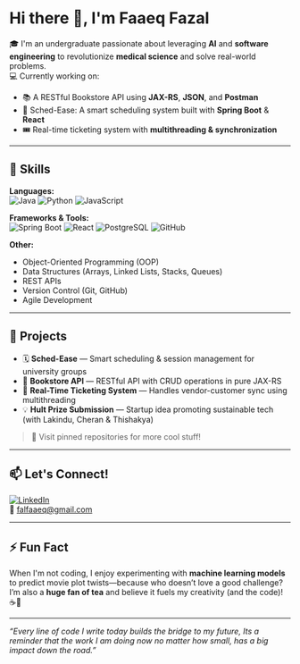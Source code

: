 # Hi there 👋, I'm Faaeq Fazal

🎓 I'm an undergraduate passionate about leveraging **AI** and **software engineering** to revolutionize **medical science** and solve real-world problems.  
💻 Currently working on:  
- 📚 A RESTful Bookstore API using **JAX-RS**, **JSON**, and **Postman**  
- 🧠 Sched-Ease: A smart scheduling system built with **Spring Boot** & **React**  
- 🎟️ Real-time ticketing system with **multithreading & synchronization**  

---

## 🚀 Skills

**Languages:**  
![Java](https://img.shields.io/badge/Java-ED8B00?style=for-the-badge&logo=java&logoColor=white)
![Python](https://img.shields.io/badge/Python-3670A0?style=for-the-badge&logo=python&logoColor=white)
![JavaScript](https://img.shields.io/badge/JavaScript-F7DF1E?style=for-the-badge&logo=javascript&logoColor=black)

**Frameworks & Tools:**  
![Spring Boot](https://img.shields.io/badge/Spring_Boot-6DB33F?style=for-the-badge&logo=spring-boot&logoColor=white)
![React](https://img.shields.io/badge/React-20232A?style=for-the-badge&logo=react&logoColor=61DAFB)
![PostgreSQL](https://img.shields.io/badge/PostgreSQL-316192?style=for-the-badge&logo=postgresql&logoColor=white)
![GitHub](https://img.shields.io/badge/GitHub-181717?style=for-the-badge&logo=github)

**Other:**  
- Object-Oriented Programming (OOP)
- Data Structures (Arrays, Linked Lists, Stacks, Queues)
- REST APIs
- Version Control (Git, GitHub)
- Agile Development

---

## 🧠 Projects

- 🗓 **Sched-Ease** — Smart scheduling & session management for university groups  
- 📘 **Bookstore API** — RESTful API with CRUD operations in pure JAX-RS  
- 🎫 **Real-Time Ticketing System** — Handles vendor-customer sync using multithreading  
- 💡 **Hult Prize Submission** — Startup idea promoting sustainable tech (with Lakindu, Cheran & Thishakya)

> 🌟 Visit pinned repositories for more cool stuff!

---

## 📫 Let's Connect!

[![LinkedIn](https://img.shields.io/badge/LinkedIn-blue?style=for-the-badge&logo=linkedin&logoColor=white)](https://www.linkedin.com/in/faaeq-fazal/)  
📧 [falfaaeq@gmail.com](mailto:falfaaeq@gmail.com)

---

## ⚡ Fun Fact

When I'm not coding, I enjoy experimenting with **machine learning models** to predict movie plot twists—because who doesn’t love a good challenge?  
I’m also a **huge fan of tea** and believe it fuels my creativity (and the code)! ☕🚀

---

_“Every line of code I write today builds the bridge to my future, Its a reminder that the work I am doing now no matter how small, has a big impact down the road.”_

<!---
mdfaaeq/mdfaaeq is a ✨ special ✨ repository because its `README.md` (this file) appears on your GitHub profile.
You can click the Preview link to take a look at your changes.
--->
